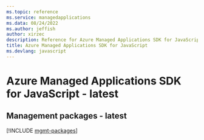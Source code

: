 ```yaml
---
ms.topic: reference
ms.service: managedapplications
ms.data: 08/24/2022
ms.author: jeffish
author: xirzec
description: Reference for Azure Managed Applications SDK for JavaScript
title: Azure Managed Applications SDK for JavaScript
ms.devlang: javascript
---
```

# Azure Managed Applications SDK for JavaScript - latest

## Management packages - latest
[!INCLUDE [mgmt-packages](managed-applications-mgmt-index.md)]